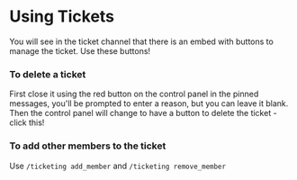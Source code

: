 # Using Tickets
You will see in the ticket channel that there is an embed with buttons to manage the ticket. Use these buttons!

### To delete a ticket
First close it using the red button on the control panel in the pinned messages, you'll be prompted to enter a reason, but you can leave it blank. Then the control panel will change to have a button to delete the ticket - click this!

### To add other members to the ticket
Use `/ticketing add_member` and `/ticketing remove_member`